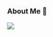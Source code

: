 ### About Me 👋
<img aline="center" src="https://github.com/mehdijafarzade/mehdijafarzade/assets/133198602/1303a362-000e-4d57-9905-f92debf187b5">

<!--
**mehdijafarzade/mehdijafarzade** is a ✨ _special_ ✨ repository because its `README.md` (this file) appears on your GitHub profile.

Here are some ideas to get you started:

- 🔭 I’m currently working on ...
- 🌱 I’m currently learning ...
- 👯 I’m looking to collaborate on ...
- 🤔 I’m looking for help with ...
- 💬 Ask me about ...
- 📫 How to reach me: ...
- 😄 Pronouns: ...
- ⚡ Fun fact: ...
-->
